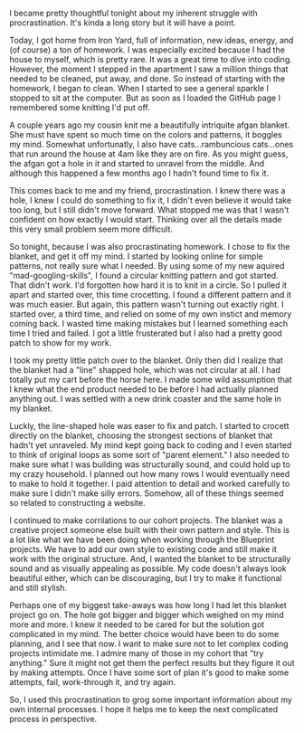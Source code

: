 I became pretty thoughtful tonight about my inherent struggle with procrastination. It's kinda a long story but it will have a point. 

Today, I got home from Iron Yard, full of information, new ideas, energy, and (of course) a ton of homework. I was especially excited because I had the house to myself, which is pretty rare. It was a great time to dive into coding. However, the moment I stepped in the apartment I saw a million things that needed to be cleaned, put away, and done. So instead of starting with the homework, I began to clean. When I started to see a general sparkle I stopped to sit at the computer. But as soon as I loaded the GitHub page I remembered some knitting I'd put off. 

A couple years ago my cousin knit me a beautifully intriquite afgan blanket. She must have spent so much time on the colors and patterns, it boggles my mind. Somewhat unfortunatly, I also have cats...rambuncious cats...ones that run around the house at 4am like they are on fire. As you might guess, the afgan got a hole in it and started to unravel from the middle. And although this happened a few months ago I hadn't found time to fix it. 

This comes back to me and my friend, procrastination. I knew there was a hole, I knew I could do something to fix it, I didn't even believe it would take too long, but I still didn't move forward. What stopped me was that I wasn't confident on how exactly I would start. Thinking over all the details made this very small problem seem more difficult. 

So tonight, because I was also procrastinating homework. I chose to fix the blanket, and get it off my mind. I started by looking online for simple patterns, not really sure what I needed. By using some of my new aquired "mad-googling-skills", I found a circular knitting pattern and got started. That didn't work. I'd forgotten how hard it is to knit in a circle. So I pulled it apart and started over, this time crocetting. I found a different pattern and it was much easier. But again, this pattern wasn't turning out exactly right. I started over, a third time, and relied on some of my own instict and memory coming back. I wasted time making mistakes but I learned something each time I tried and failed. I got a little frusterated but I also had a pretty good patch to show for my work. 

I took my pretty little patch over to the blanket. Only then did I realize that the blanket had a "line" shapped hole, which was not circular at all. I had totally put my cart before the horse here. I made some wild assumption that I knew what the end product needed to be before I had actually planned anything out. I was settled with a new drink coaster and the same hole in my blanket. 

Luckly, the line-shaped hole was easer to fix and patch. I started to crocett directly on the blanket, choosing the strongest sections of blanket that hadn't yet unraveled. My mind kept going back to coding and I even started to think of original loops as some sort of "parent element." I also needed to make sure what I was building was structurally sound, and could hold up to my crazy household. I planned out how many rows I would eventually need to make to hold it together. I paid attention to detail and worked carefully to make sure I didn't make silly errors. Somehow, all of these things seemed so related to constructing a website. 

I continued to make corrilations to our cohort projects. The blanket was a creative project someone else built with their own pattern and style. This is a lot like what we have been doing when working through the Blueprint projects. We have to add our own style to existing code and still make it work with the original structure. And, I wanted the blanket to be structurally sound and as visually appealing as possible. My code doesn't always look beautiful either, which can be discouraging, but I try to make it functional and still stylish. 

Perhaps one of my biggest take-aways was how long I had let this blanket project go on. The hole got bigger and bigger which weighed on my mind more and more. I knew it needed to be cared for but the solution got complicated in my mind. The better choice would have been to do some planning, and I see that now. I want to make sure not to let complex coding projects intimidate me. I admire many of those in my cohort that "try anything." Sure it might not get them the perfect results but they figure it out by making attempts. Once I have some sort of plan it's good to make some attempts, fail, work-through it, and try again. 

So, I used this procrastination to grog some important information about my own internal processes. I hope it helps me to keep the next complicated process in perspective. 
